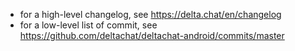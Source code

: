 - for a high-level changelog, see https://delta.chat/en/changelog
- for a low-level list of commit, see https://github.com/deltachat/deltachat-android/commits/master
